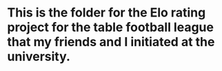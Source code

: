 # This is the folder for the Elo rating project for the table football league that my friends and I initiated at the university.
